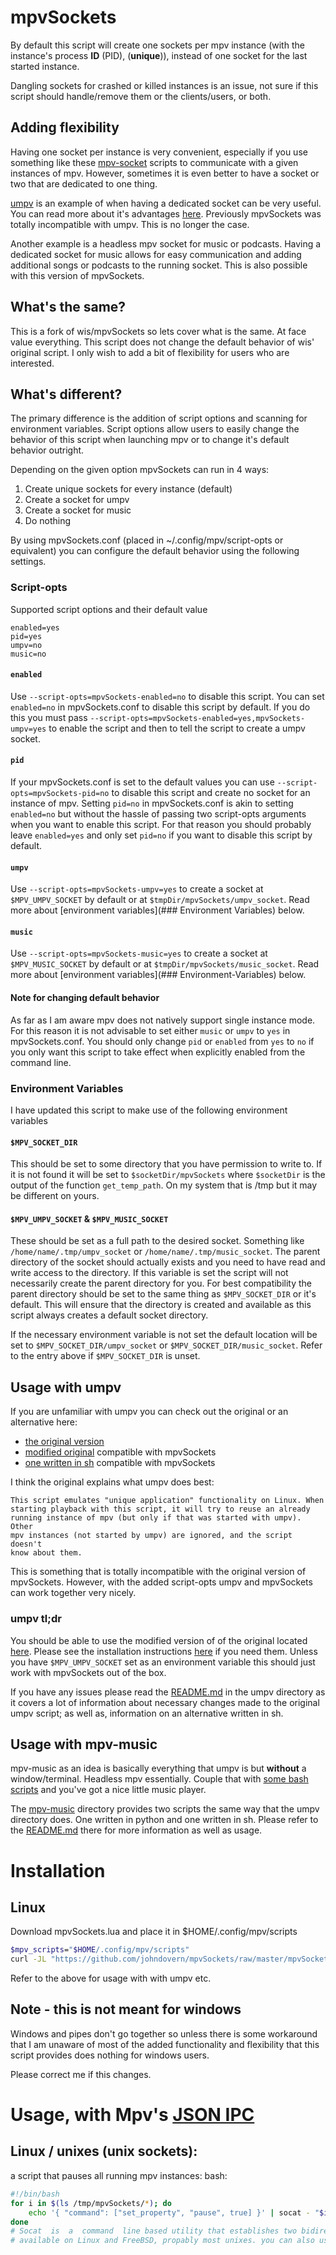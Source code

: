 # mpvSockets
By default this script will create one sockets per mpv instance (with the
instance's process **ID** (PID), (**unique**)), instead of one socket for the
last started instance.

Dangling sockets for crashed or killed instances is an issue, not sure if this
script should handle/remove them or the clients/users, or both.

## Adding flexibility
Having one socket per instance is very convenient, especially if you use
something like these [mpv-socket](https://github.com/johndovern/mpv-sockets)
scripts to communicate with a given instances of mpv. However, sometimes it is
even better to have a socket or two that are dedicated to one thing.

[umpv](https://github.com/mpv-player/mpv/blob/master/TOOLS/umpv) is an example
of when having a dedicated socket can be very useful. You can read more about
it's advantages [here](umpv). Previously mpvSockets was totally
incompatible with umpv. This is no longer the case.

Another example is a headless mpv socket for music or podcasts. Having a
dedicated socket for music allows for easy communication and adding additional
songs or podcasts to the running socket. This is also possible with this
version of mpvSockets.

## What's the same?
This is a fork of wis/mpvSockets so lets cover what is the same. At face value
everything. This script does not change the default behavior of wis' original
script. I only wish to add a bit of flexibility for users who are interested.

## What's different?
The primary difference is the addition of script options and scanning for
environment variables. Script options allow users to easily change the behavior
of this script when launching mpv or to change it's default behavior outright.

Depending on the given option mpvSockets can run in 4 ways:

  1. Create unique sockets for every instance (default)
  2. Create a socket for umpv
  3. Create a socket for music
  4. Do nothing

By using mpvSockets.conf (placed in ~/.config/mpv/script-opts or
equivalent) you can configure the default behavior using the following
settings.

### Script-opts
Supported script options and their default value
```
enabled=yes
pid=yes
umpv=no
music=no
```

#### `enabled`
Use `--script-opts=mpvSockets-enabled=no` to disable this script. You can set `enabled=no` in mpvSockets.conf to disable this script by default. If you do this you must pass `--script-opts=mpvSockets-enabled=yes,mpvSockets-umpv=yes` to enable the script and then to tell the script to create a umpv socket.

#### `pid`
If your mpvSockets.conf is set to the default values you can use
`--script-opts=mpvSockets-pid=no` to disable this script and create no
socket for an instance of mpv. Setting `pid=no` in mpvSockets.conf is
akin to setting `enabled=no` but without the hassle of passing two
script-opts arguments when you want to enable this script. For that
reason you should probably leave `enabled=yes` and only set `pid=no` if
you want to disable this script by default.

#### `umpv`
Use `--script-opts=mpvSockets-umpv=yes` to create a socket at `$MPV_UMPV_SOCKET`
by default or at `$tmpDir/mpvSockets/umpv_socket`. Read more about
[environment variables](### Environment Variables) below.

#### `music`
Use `--script-opts=mpvSockets-music=yes` to create a socket at
`$MPV_MUSIC_SOCKET` by default or at `$tmpDir/mpvSockets/music_socket`.
Read more about [environment variables](### Environment-Variables) below.

#### Note for changing default behavior
As far as I am aware mpv does not natively support single instance mode.
For this reason it is not advisable to set either `music` or `umpv` to
`yes` in mpvSockets.conf. You should only change `pid` or `enabled` from
`yes` to `no` if you only want this script to take effect when explicitly
enabled from the command line.

### Environment Variables
I have updated this script to make use of the following environment variables

#### `$MPV_SOCKET_DIR`
This should be set to some directory that you have permission to write
to. If it is not found it will be set to `$socketDir/mpvSockets` where
`$socketDir` is the output of the function `get_temp_path`. On my system
that is /tmp but it may be different on yours.

#### `$MPV_UMPV_SOCKET` & `$MPV_MUSIC_SOCKET`
These should be set as a full path to the desired socket. Something like
`/home/name/.tmp/umpv_socket` or `/home/name/.tmp/music_socket`. The
parent directory of the socket should actually exists and you need to
have read and write access to the directory. If this variable is set the
script will not necessarily create the parent directory for you. For best
compatibility the parent directory should be set to the same thing as
`$MPV_SOCKET_DIR` or it's default. This will ensure that the directory is
created and available as this script always creates a default socket
directory.

If the necessary environment variable is not set the default location
will be set to `$MPV_SOCKET_DIR/umpv_socket` or
`$MPV_SOCKET_DIR/music_socket`. Refer to the entry above if
`$MPV_SOCKET_DIR` is unset.

## Usage with umpv
If you are unfamiliar with umpv you can check out the original or an
alternative here:

  - [the original version](https://github.com/mpv-player/mpv/blob/master/TOOLS/umpv)
  - [modified original](umpv/python/umpv) compatible with mpvSockets
  - [one written in sh](umpv/sh/umpv) compatible with mpvSockets

I think the original explains what umpv does best:

```
This script emulates "unique application" functionality on Linux. When
starting playback with this script, it will try to reuse an already
running instance of mpv (but only if that was started with umpv). Other
mpv instances (not started by umpv) are ignored, and the script doesn't
know about them.
```

This is something that is totally incompatible with the original version
of mpvSockets. However, with the added script-opts umpv and mpvSockets
can work together very nicely.

### umpv tl;dr
You should be able to use the modified version of of the original located
[here](umpv/python/umpv). Please see the installation instructions
[here](umpv/README.md#Installation) if you need them. Unless you have
`$MPV_UMPV_SOCKET` set as an environment variable this should just work
with mpvSockets out of the box.

If you have any issues please read the [README.md](umpv) in the umpv directory as
it covers a lot of information about necessary changes made to the original
umpv script; as well as, information on an alternative written in sh.

## Usage with mpv-music
mpv-music as an idea is basically everything that umpv is but
__**without**__ a window/terminal. Headless mpv essentially. Couple that
with [some bash scripts](https://github.com/johndovern/mpv-sockets) and
you've got a nice little music player.

The [mpv-music](mpv-music) directory provides two scripts the same way
that the umpv directory does. One written in python and one written in
sh. Please refer to the [README.md](mpv-music) there for more
information as well as usage.

# Installation
## Linux
Download mpvSockets.lua and place it in $HOME/.config/mpv/scripts

``` bash
$mpv_scripts="$HOME/.config/mpv/scripts"
curl -JL "https://github.com/johndovern/mpvSockets/raw/master/mpvSockets.lua" --create-dirs -o "$mpv_scripts/mpvSockets.lua"
```

Refer to the above for usage with with umpv etc.

## Note - this is not meant for windows
Windows and pipes don't go together so unless there is some workaround that I
am unaware of most of the added functionality and flexibility that this script
provides does nothing for windows users.

Please correct me if this changes.

# Usage, with Mpv's [JSON IPC](https://github.com/mpv-player/mpv/blob/master/DOCS/man/ipc.rst)
## Linux / unixes (unix sockets):
a script that pauses all running mpv instances:
bash:
``` bash
#!/bin/bash
for i in $(ls /tmp/mpvSockets/*); do
	echo '{ "command": ["set_property", "pause", true] }' | socat - "$i";
done
# Socat  is  a  command  line based utility that establishes two bidirec-tional byte streams  and	 transfers  data  between  them.
# available on Linux and FreeBSD, propably most unixes. you can also use
```

